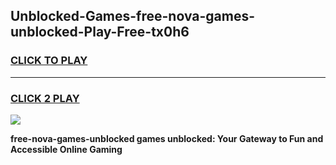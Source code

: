 
## Unblocked-Games-free-nova-games-unblocked-Play-Free-tx0h6
<h3>
<a href="https://premium76.site?title=free-nova-games-unblocked&ref=21A">CLICK TO PLAY</a></h3>
<hr>

<h3>
<a href="https://premium76.site?title=free-nova-games-unblocked&ref=21A">CLICK 2 PLAY</a>
  
</h3>

<a href="https://premium76.site?title=free-nova-games-unblocked&ref=21A"><img src="https://clearcache.store/games.png"></a>


**free-nova-games-unblocked games unblocked: Your Gateway to Fun and Accessible Online Gaming**
